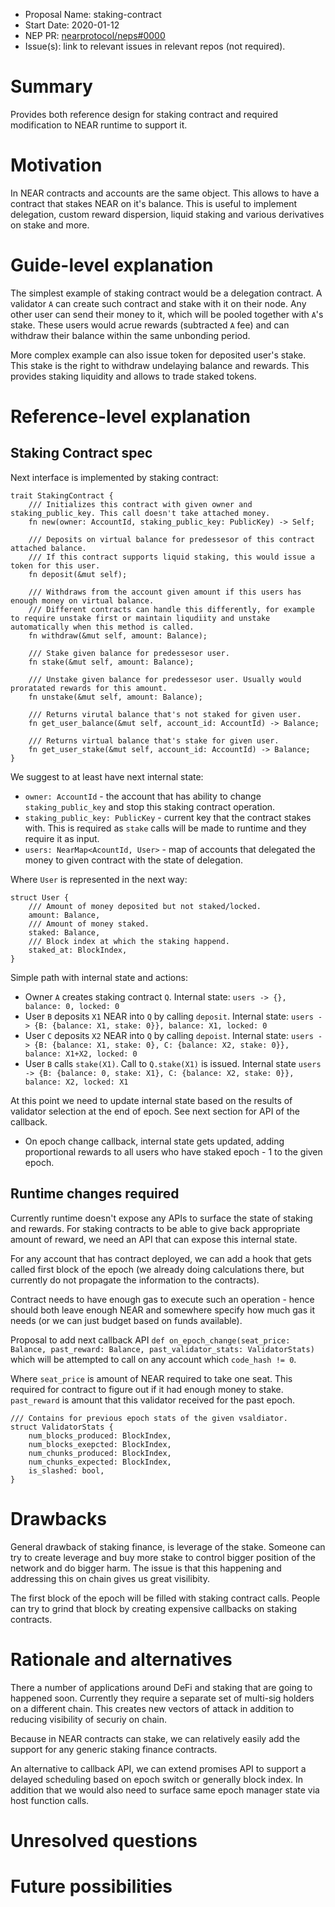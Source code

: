 - Proposal Name: staking-contract
- Start Date: 2020-01-12
- NEP PR: [nearprotocol/neps#0000](https://github.com/nearprotocol/neps/pull/0000)
- Issue(s): link to relevant issues in relevant repos (not required).

# Summary
[summary]: #summary

Provides both reference design for staking contract and required modification to NEAR runtime to support it.

# Motivation
[motivation]: #motivation

In NEAR contracts and accounts are the same object. This allows to have a contract that stakes NEAR on it's balance.
This is useful to implement delegation, custom reward dispersion, liquid staking and various derivatives on stake and more.

# Guide-level explanation
[guide-level-explanation]: #guide-level-explanation

The simplest example of staking contract would be a delegation contract.
A validator `A` can create such contract and stake with it on their node.
Any other user can send their money to it, which will be pooled together with `A`'s stake.
These users would acrue rewards (subtracted `A` fee) and can withdraw their balance within the same unbonding period.

More complex example can also issue token for deposited user's stake. This stake is the right to withdraw undelaying balance and rewards. This provides staking liquidity and allows to trade staked tokens.

# Reference-level explanation
[reference-level-explanation]: #reference-level-explanation

## Staking Contract spec

Next interface is implemented by staking contract:
```
trait StakingContract { 
    /// Initializes this contract with given owner and staking_public_key. This call doesn't take attached money.
    fn new(owner: AccountId, staking_public_key: PublicKey) -> Self;
    
    /// Deposits on virtual balance for predessesor of this contract attached balance.
    /// If this contract supports liquid staking, this would issue a token for this user.
    fn deposit(&mut self);

    /// Withdraws from the account given amount if this users has enough money on virtual balance.
    /// Different contracts can handle this differently, for example to require unstake first or maintain liqudiity and unstake automatically when this method is called.
    fn withdraw(&mut self, amount: Balance);
    
    /// Stake given balance for predessesor user.
    fn stake(&mut self, amount: Balance);

    /// Unstake given balance for predessesor user. Usually would proratated rewards for this amount.
    fn unstake(&mut self, amount: Balance);

    /// Returns virutal balance that's not staked for given user.
    fn get_user_balance(&mut self, account_id: AccountId) -> Balance;

    /// Returns virtual balance that's stake for given user.
    fn get_user_stake(&mut self, account_id: AccountId) -> Balance;
}
```

We suggest to at least have next internal state:
* `owner: AccountId` - the account that has ability to change `staking_public_key` and stop this staking contract operation.
* `staking_public_key: PublicKey` - current key that the contract stakes with. This is required as `stake` calls will be made to runtime and they require it as input.
* `users: NearMap<AcountId, User>` - map of accounts that delegated the money to given contract with the state of delegation.

Where `User` is represented in the next way:
```
struct User {
    /// Amount of money deposited but not staked/locked.
    amount: Balance,
    /// Amount of money staked.
    staked: Balance,
    /// Block index at which the staking happend.
    staked_at: BlockIndex,
}
```

Simple path with internal state and actions:
* Owner `A` creates staking contract `Q`.
   Internal state: `users -> {}, balance: 0, locked: 0`
* User `B` deposits `X1` NEAR into `Q` by calling `deposit`.
   Internal state: `users -> {B: {balance: X1, stake: 0}}, balance: X1, locked: 0`
* User `C` deposits `X2` NEAR into `Q` by calling `depoist`.
   Internal state: `users -> {B: {balance: X1, stake: 0}, C: {balance: X2, stake: 0}}, balance: X1+X2, locked: 0`
* User `B` calls `stake(X1)`.
    Call to `Q.stake(X1)` is issued.
    Internal state `users -> {B: {balance: 0, stake: X1}, C: {balance: X2, stake: 0}}, balance: X2, locked: X1`

At this point we need to update internal state based on the results of validator selection at the end of epoch. See next section for API of the callback.

* On epoch change callback, internal state gets updated, adding proportional rewards to all users who have staked epoch - 1 to the given epoch.


## Runtime changes required

Currently runtime doesn't expose any APIs to surface the state of staking and rewards.
For staking contracts to be able to give back appropriate amount of reward, we need an API that can expose this internal state.

For any account that has contract deployed, we can add a hook that gets called first block of the epoch (we already doing calculations there, but currently do not propagate the information to the contracts).

Contract needs to have enough gas to execute such an operation - hence should both leave enough NEAR and somewhere specify how much gas it needs (or we can just budget based on funds available). 

Proposal to add next callback API `def on_epoch_change(seat_price: Balance, past_reward: Balance, past_validator_stats: ValidatorStats)` which will be attempted to call on any account which `code_hash != 0`.

Where `seat_price` is amount of NEAR required to take one seat. This required for contract to figure out if it had enough money to stake. `past_reward` is amount that this validator received for the past epoch.

```
/// Contains for previous epoch stats of the given vsaldiator.
struct ValidatorStats {
    num_blocks_produced: BlockIndex,
    num_blocks_exepcted: BlockIndex,
    num_chunks_produced: BlockIndex,
    num_chunks_expected: BlockIndex,
    is_slashed: bool,
}
```

# Drawbacks
[drawbacks]: #drawbacks

General drawback of staking finance, is leverage of the stake. Someone can try to create leverage and buy more stake to control bigger position of the network and do bigger harm. The issue is that this happening and addressing this on chain gives us great visilibity.

The first block of the epoch will be filled with staking contract calls. People can try to grind that block by creating expensive callbacks on staking contracts.

# Rationale and alternatives
[rationale-and-alternatives]: #rationale-and-alternatives

There a number of applications around DeFi and staking that are going to happened soon.
Currently they require a separate set of multi-sig holders on a different chain. This creates new vectors of attack in addition to reducing visibility of securiy on chain.

Because in NEAR contracts can stake, we can relatively easily add the support for any generic staking finance contracts.

An alternative to callback API, we can extend promises API to support a delayed scheduling based on epoch switch or generally block index. In addition that we would also need to surface same epoch manager state via host function calls.

# Unresolved questions
[unresolved-questions]: #unresolved-questions


# Future possibilities
[future-possibilities]: #future-possibilities

